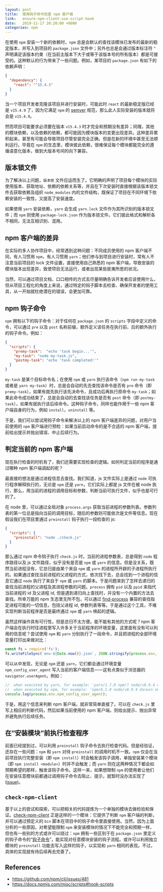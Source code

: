 ```yaml
---
layout: post
title:  使用钩子命令检查 npm 客户端
link:   ensure-npm-client-use-script-hook
date:   2019-11-17 20:20:00 +0800
categories: npm
---
```


在使用 `npm` 安装一个新的依赖时，`npm` 总是会默认的查找该模块已发布的最新的稳定版本，并写入到项目的 `package.json` 文件中；另外也总是会通过版本标注符 `^` 声明满足该版本约束（在当前主版本下大于或等于该版本号的所有版本）都是可接受的。这种默认的行为带来了一些问题。例如，某项目的 `package.json` 有如下的依赖声明：

```json
{
  "dependency": {
    "react": "^15.4.3"
  }
}
```

当一个项目开发者克隆该项目并进行安装时，可能此时 `react` 的最新稳定版已经是 `v15.4.9` 了，因为它满足 `npm` 的 [semver](https://docs.npmjs.com/misc/semver) 规范，那么此人实际安装的版本就将会是 `v15.4.9`。

然而项目可能要求必须要在版本 `v15.4.3` 时才完全和预期没有差异；同理，其他的模块依赖，以及依赖的依赖，都可能因为模块版本的变更出现差异。这种差异累积起来，甚至有可能会导致项目尽管安装完全正确，但是在新的环境中甚至无法顺利运行。毕竟在 `npm` 的生态里，模块彼此依赖，很难保证每个模块都能完全的遵循语意化版本，做到大版本号间的向下兼容。

## 版本锁文件

为了解决以上问题，`版本锁` 文件应运而生了。它明确的声明了项目每个模块的实际使用版本、获取地址、依赖的依赖关系等，并且在下次安装时直接根据该版本锁文件去获取依赖及组织 `node_modules` 内的文件结构，既保证了项目在不同环境下依赖安装的一致性，又提高了安装速度。

如果使用 `yarn` 安装依赖，`yarn` 会生成 `yarn.lock` 文件作为其所识别的版本锁文件；而 `npm` 则使用 `package-lock.json` 作为版本锁文件。它们彼此格式和解析各不相同，无法互相识别、混用。

## npm 客户端的差异

在实际的多人协作项目中，经常遇到这种问题：不同成员使用的 npm 客户端不同，有人习惯用 `npm`，有人习惯用 `yarn`；他们参与到项目进行安装时，常有人不注意当前项目的 lock 文件设置，直接使用自己熟悉的 npm 客户端，导致安装的模块版本出现差异，致使项目无法运行，或者出现某些匪夷所思的状况。

当然，可以通过项目文档、口口相传的方式去尽量明确告诉开发者应该使用什么，但从项目工程化的角度上来说，通过特定的钩子脚本去检查、确保开发者的使用工具，从一开始就杜绝潜在的错误，会更加可靠。

## npm 钩子命令

`npm` 拥有以下的钩子命令：对于任何在 `package.json` 的 `scripts` 字段中定义的命令，可以通过 `pre` 以及 `post` 名称前缀，额外定义该任务在执行前、后的额外执行的钩子命令。例如：

```json
{
  "scripts": {
    "premy-task":  "echo 'task begin...'",
    "my-task": "node my-task.js",
    "postmy-task": "echo 'task completed!'"
  }
}
```

`my-task` 是某个目标命令名；在使用 `npm` 或 `yarn` 执行该命令（`npm run my-task` 或者是 `yarn my-task`）时，总是会自动的先去查找该命令是否有 `pre` 命令（即 `premy-task`），如果有就先执行该先决命令，且成功后再执行原命令 `my-task`；如果此命令成功结束了，总是会自动的去查找该任务是否有 `post` 命令（即 `postmy-task`），如果有就执行该后续命令。这种钩子命令，同样也能作用于一些 npm 客户端自身的行为，例如 `install`，`uninstall` 等。

于是，我们可以尝试用钩子命令来解决以上的 npm 客户端差异的问题，对用户当前使用的 `npm` 客户端进行预检：如果当前启动命令的是不合适的 npm 客户端，提前给出提示并抛出错误、中止后续行为。

## 判定当前的 npm 客户端

现在执行检查的时机有了，我们还需要实现检查的逻辑。如何判定当前的程序是通过哪种 npm 客户端调起的呢？

最直接的想法是通过进程信息去查找。我们知道，js 文件实际上是通过 `node` 可执行程序解释执行的，无论是 `npm` 还是 `yarn`，它们实际上都是 js 文件在被 node 执行，那么，用当前的进程的调用目标和参数，判断当前可执行文件，似乎也是可行的了。

在 node 里，可以通过全局对象 `process.args` 获取当前进程的参数列表。参数列表的第一位总是指向当前的调用目标，随后的参数则可能依次是文件等信息。现在假设我们在项目里通过 `preinstall` 钩子执行一段检查的 js:

```json
{
  "scripts": {
    "preinstall": "node ./check.js"
  }
}
```

那么通过 npm 命令钩子执行 `check.js` 时，当前的进程参数表，总是得到 `node` 程序路径以及 js 文件路径，似乎没有是否是 `npm` 或 `yarn` 的信息。但是没关系，既然当前进程没有，它总归是由某个来自 `npm` 或 `yarn` 的进程所开辟的子进程所执行的。如果通过查找当前进程的父进程的方式，依次找下去，总会找到一个进程的信息它通过 `node` 执行了来自于 `npm` 或 `yarn` 的脚本。于是问题来到了怎样去递归的查找当前进程的父进程及其进程参数的问题。`process` 拥有 `pid` 以及 `ppid` 来指代当前进程的 id 及父进程 id, 但是遇到递归向上查找时，并没有一个内置的方法去查找。所幸万能的 npm 生态里无所不包，可以通过 [find-process](https://github.com/yibn2008/find-process) 兼容的查找指定进程可能的一切信息，包括父进程 id, 参数列表等等。于是通过这个工具，不难实现判断当前程序是否是最终通过 `npm` 或 `yarn` 唤起的逻辑。

虽然这样操作具有可行性，但是总归不太方便。能不能有其他的方式呢？npm 客户端会在执行时往进程里写入许多关于当前程序的环境变量，这里面有没有可以利用的信息呢？尝试使用 `npm` 和 `yarn` 分别执行了一段命令，并且把进程的全部环境变量打印出来做对比：

```javascript
const fs = require('fs');
fs.writeFileSync(`env-${Date.now()}.json`, JSON.stringify(process.env, null, 2));
```

可以从中发现，无论是 `npm` 还是 `yarn`，它们都会通过环境变量 `npm_config_user_agent` 写入当前的客户端信息——这有点类似于浏览器的 `navigator.userAgent`。例如：

```javascript
//  when executed by yarn, for example: 'yarn/1.7.0 npm/? node/v8.9.4 darwin x64'
//  when executed by npm, for example: 'npm/6.1.0 node/v8.9.4 darwin x64'
console.log(process.env.npm_config_user_agent);
```

于是，用这个信息来判断 npm 客户端，就非常简单直接了。可以在 `check.js` 里写上相应的判断代码，然后如果当前使用的 npm 客户端，则给出提示、抛出异常并避免执行后续任务。

## 在“安装模块“前执行检查程序

前面已经提到过，可以利用 `preinstall` 钩子命令去执行检查代码。但是经验证，还存在一些问题：`npm` 和 `yarn` 对待 `preinstall` 的调用时机不一致。`npm` 仅会在当前项目执行完整安装（即 `npm install`）时会触发该钩子调用，单独安装某个模块（即 `npm install <module>`）时并不会触发；而 `yarn` 则在这两种情况下都会如预期希望的那样，触发该钩子命令。这样一来，如果想限制 `npm` 的使用者让他们在安装任意模块前都通过调用钩子命令去阻止、提示，就暂时没办法实现了([issue](https://github.com/npm/cli/issues/481))。

## `check-npm-client`

基于以上的尝试和探索，可以把相关的代码提炼为一个单独的模块去做检验和保证。[check-npm-client](https://github.com/aprilandjan/check-npm-client) 正是这样的一个模块：它提供了判断 `npm` 客户端的判断，并可以通过预定义的 `bin` 脚本在项目中的钩子命令里直接使用。当然，因为上面分析的一些原因，对希望能限制 `npm` 来安装模块的情况下不能完全和预期一样，但也有一些别的方式或许可以绕过：`npm` 拥有一些区别于在 `package.json` 里定义的钩子命令的“[钩子命令](https://docs.npmjs.com/misc/scripts#hook-scripts)”，能实现对任意模块安装的钩子流程。或许可以利用独立模块的 `preinstall` 功能去写入这样的钩子，以实现和 `yarn` 相同的表现。不过，具体的实现就有待后续再去完善了。

## References

- <https://github.com/npm/cli/issues/481>
- <https://docs.npmjs.com/misc/scripts#hook-scripts>
